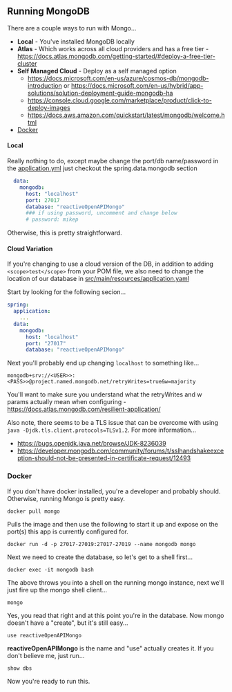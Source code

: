 ## Running MongoDB

There are a couple ways to run with Mongo...

* **Local** - You've installed MongoDB locally
* **Atlas** - Which works across all cloud providers and has a free tier - https://docs.atlas.mongodb.com/getting-started/#deploy-a-free-tier-cluster
* **Self Managed Cloud** - Deploy as a self managed option
  * https://docs.microsoft.com/en-us/azure/cosmos-db/mongodb-introduction or https://docs.microsoft.com/en-us/hybrid/app-solutions/solution-deployment-guide-mongodb-ha
  * https://console.cloud.google.com/marketplace/product/click-to-deploy-images
  * https://docs.aws.amazon.com/quickstart/latest/mongodb/welcome.html
* [Docker](#Docker)

#### Local

Really nothing to do, except maybe change the port/db name/password in the [application.yml](../src/main/resources/application.yml) 
just checkout the spring.data.mongodb section

```yaml
  data:
    mongodb:
      host: "localhost"
      port: 27017
      database: "reactiveOpenAPIMongo"
      ### if using password, uncomment and change below
      # password: mikep
```

Otherwise, this is pretty straightforward.

#### Cloud Variation

If you're changing to use a cloud version of the DB, in addition to adding `<scope>test</scope>` from your POM file, 
we also need to change the location of our database in [src/main/resources/application.yaml](src/main/resources/application.yaml)

Start by looking for the following secion...

```yaml
spring:
  application:
    ...
  data:
    mongodb:
      host: "localhost"
      port: "27017"
      database: "reactiveOpenAPIMongo"
```

Next you'll probably end up changing `localhost` to something like...

```properties
mongodb+srv://<USER>>:<PASS>>@project.named.mongodb.net/retryWrites=true&w=majority
```

You'll want to make sure you understand what the retryWrites and w params actually mean when configuring - https://docs.atlas.mongodb.com/resilient-application/

Also note, there seems to be a TLS issue that can be overcome with using `java -Djdk.tls.client.protocols=TLSv1.2`.  For more information...

* https://bugs.openjdk.java.net/browse/JDK-8236039
* https://developer.mongodb.com/community/forums/t/sslhandshakeexception-should-not-be-presented-in-certificate-request/12493

### Docker
If you don't have docker installed, you're a developer and probably should.  Otherwise, running Mongo is pretty easy.

```shell
docker pull mongo
```

Pulls the image and then use the following to start it up and expose on the port(s) this app is currently configured for.

```shell
docker run -d -p 27017-27019:27017-27019 --name mongodb mongo
```

Next we need to create the database, so let's get to a shell first...

```shell
docker exec -it mongodb bash
```

The above throws you into a shell on the running mongo instance, next we'll just fire up the mongo shell client...

```shell
mongo
```

Yes, you read that right and at this point you're in the database.  Now mongo doesn't have a "create", but it's still easy...

```shell
use reactiveOpenAPIMongo
```

**reactiveOpenAPIMongo** is the name and "use" actually creates it.  If you don't believe me, just run...

```shell
show dbs
```

Now you're ready to run this.



